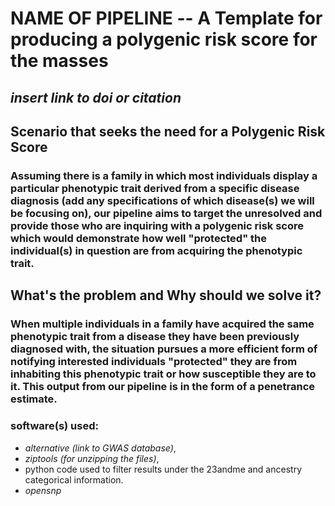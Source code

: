# **NAME OF PIPELINE** -- A Template for producing a polygenic risk score for the masses
## *insert link to doi or citation*
##  Scenario that seeks the need for a Polygenic Risk Score 
### Assuming there is a family in which most individuals display a particular phenotypic trait derived from a specific disease diagnosis (**add any specifications of which disease(s) we will be focusing on**), our pipeline aims to target the unresolved and provide those who are inquiring with a polygenic risk score which would demonstrate how well "protected" the individual(s) in question are from acquiring the phenotypic trait.
##   What's the problem and Why should we solve it?
### When multiple individuals in a family have acquired the same phenotypic trait from a disease they have been previously diagnosed with, the situation pursues a more efficient form of notifying interested individuals "protected" they are from inhabiting this phenotypic trait or how susceptible they are to it. This output from our pipeline is in the form of a penetrance estimate. 


### software(s) used: 
- *alternative (link to GWAS database)*, 
- *ziptools (for unzipping the files)*, 
- python code used to filter results under the 23andme and ancestry categorical information. 
- *opensnp*




